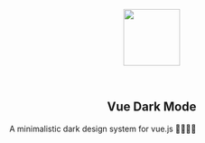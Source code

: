 <p align="center">
  <a href="https://www.vuedarkmode.com" target="_blank">
    <img width="100"src="https://raw.githubusercontent.com/LeCoupa/vuedarkmode/master/static/images/common/logo_black.svg">
  </a>
</p>

<br>

<h2 align="center">Vue Dark Mode</h2>

<p>A minimalistic dark design system for vue.js 👩‍🎨👨‍🎨</p>
